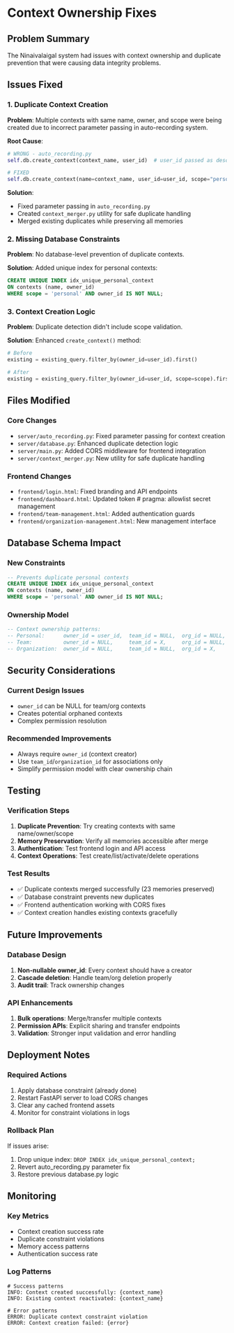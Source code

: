 # Context Ownership Fixes

## Problem Summary
The Ninaivalaigal system had issues with context ownership and duplicate prevention that were causing data integrity problems.

## Issues Fixed

### 1. Duplicate Context Creation
**Problem**: Multiple contexts with same name, owner, and scope were being created due to incorrect parameter passing in auto-recording system.

**Root Cause**:
```python
# WRONG - auto_recording.py
self.db.create_context(context_name, user_id)  # user_id passed as description

# FIXED
self.db.create_context(name=context_name, user_id=user_id, scope="personal")
```

**Solution**:
- Fixed parameter passing in `auto_recording.py`
- Created `context_merger.py` utility for safe duplicate handling
- Merged existing duplicates while preserving all memories

### 2. Missing Database Constraints
**Problem**: No database-level prevention of duplicate contexts.

**Solution**: Added unique index for personal contexts:
```sql
CREATE UNIQUE INDEX idx_unique_personal_context
ON contexts (name, owner_id)
WHERE scope = 'personal' AND owner_id IS NOT NULL;
```

### 3. Context Creation Logic
**Problem**: Duplicate detection didn't include scope validation.

**Solution**: Enhanced `create_context()` method:
```python
# Before
existing = existing_query.filter_by(owner_id=user_id).first()

# After
existing = existing_query.filter_by(owner_id=user_id, scope=scope).first()
```

## Files Modified

### Core Changes
- `server/auto_recording.py`: Fixed parameter passing for context creation
- `server/database.py`: Enhanced duplicate detection logic
- `server/main.py`: Added CORS middleware for frontend integration
- `server/context_merger.py`: New utility for safe duplicate handling

### Frontend Changes
- `frontend/login.html`: Fixed branding and API endpoints
- `frontend/dashboard.html`: Updated token  # pragma: allowlist secret management
- `frontend/team-management.html`: Added authentication guards
- `frontend/organization-management.html`: New management interface

## Database Schema Impact

### New Constraints
```sql
-- Prevents duplicate personal contexts
CREATE UNIQUE INDEX idx_unique_personal_context
ON contexts (name, owner_id)
WHERE scope = 'personal' AND owner_id IS NOT NULL;
```

### Ownership Model
```sql
-- Context ownership patterns:
-- Personal:      owner_id = user_id,  team_id = NULL,  org_id = NULL, scope = 'personal'
-- Team:          owner_id = NULL,     team_id = X,     org_id = NULL, scope = 'team'
-- Organization:  owner_id = NULL,     team_id = NULL,  org_id = X,    scope = 'organization'
```

## Security Considerations

### Current Design Issues
- `owner_id` can be NULL for team/org contexts
- Creates potential orphaned contexts
- Complex permission resolution

### Recommended Improvements
- Always require `owner_id` (context creator)
- Use `team_id`/`organization_id` for associations only
- Simplify permission model with clear ownership chain

## Testing

### Verification Steps
1. **Duplicate Prevention**: Try creating contexts with same name/owner/scope
2. **Memory Preservation**: Verify all memories accessible after merge
3. **Authentication**: Test frontend login and API access
4. **Context Operations**: Test create/list/activate/delete operations

### Test Results
- ✅ Duplicate contexts merged successfully (23 memories preserved)
- ✅ Database constraint prevents new duplicates
- ✅ Frontend authentication working with CORS fixes
- ✅ Context creation handles existing contexts gracefully

## Future Improvements

### Database Design
1. **Non-nullable owner_id**: Every context should have a creator
2. **Cascade deletion**: Handle team/org deletion properly
3. **Audit trail**: Track ownership changes

### API Enhancements
1. **Bulk operations**: Merge/transfer multiple contexts
2. **Permission APIs**: Explicit sharing and transfer endpoints
3. **Validation**: Stronger input validation and error handling

## Deployment Notes

### Required Actions
1. Apply database constraint (already done)
2. Restart FastAPI server to load CORS changes
3. Clear any cached frontend assets
4. Monitor for constraint violations in logs

### Rollback Plan
If issues arise:
1. Drop unique index: `DROP INDEX idx_unique_personal_context;`
2. Revert auto_recording.py parameter fix
3. Restore previous database.py logic

## Monitoring

### Key Metrics
- Context creation success rate
- Duplicate constraint violations
- Memory access patterns
- Authentication success rate

### Log Patterns
```
# Success patterns
INFO: Context created successfully: {context_name}
INFO: Existing context reactivated: {context_name}

# Error patterns
ERROR: Duplicate context constraint violation
ERROR: Context creation failed: {error}
```
